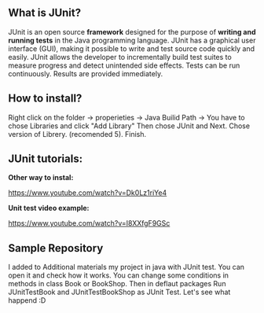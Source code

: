 ﻿## What is JUnit?

JUnit is an open source **framework** designed for the purpose of **writing and running tests** in the Java programming language.
JUnit has a graphical user interface (GUI), making it possible to write and test source code quickly and easily. 
JUnit allows the developer to incrementally build test suites to measure progress and detect unintended side effects. 
Tests can be run continuously. Results are provided immediately.

## How to install? 

Right click on the folder -> properieties -> Java Builid Path -> You have to chose Libraries and click "Add Library"
Then chose JUnit and Next. Chose version of Librery. (recomended 5). Finish. 


## JUnit tutorials: 

**Other way to instal:** 

https://www.youtube.com/watch?v=Dk0Lz1riYe4

**Unit test video example:** 

https://www.youtube.com/watch?v=I8XXfgF9GSc

## Sample Repository 

I added to Additional materials my project in java with JUnit test. You can open it and check how it works. 
You can change some conditions in methods in class Book or BookShop. Then in deflaut packages Run JUnitTestBook and JUnitTestBookShop 
as JUnit Test. 
Let's see what happend :D







